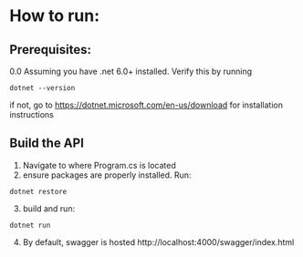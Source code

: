﻿# How to run:

## Prerequisites:
0.0 Assuming you have .net 6.0+ installed. Verify this by running
```
dotnet --version
```
if not, go to https://dotnet.microsoft.com/en-us/download for installation instructions

## Build the API
1. Navigate to where Program.cs is located
2. ensure packages are properly installed. Run:
```
dotnet restore
```
3. build and run:
```
dotnet run
```
4. By default, swagger is hosted http://localhost:4000/swagger/index.html
